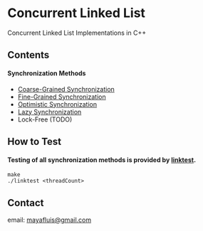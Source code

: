 # Concurrent Linked List

Concurrent Linked List Implementations in C++

## Contents

#### Synchronization Methods

- [Coarse-Grained Synchronization](src/coarseList.h)
- [Fine-Grained Synchronization](src/fineList.h)
- [Optimistic Synchronization](src/optimisticList.h)
- [Lazy Synchronization](src/lazyList.h)
- Lock-Free (TODO)

## How to Test

#### Testing of all synchronization methods is provided by [linktest](src/linktest.cpp).
```
make
./linktest <threadCount>
```

## Contact

email: mayafluis@gmail.com
